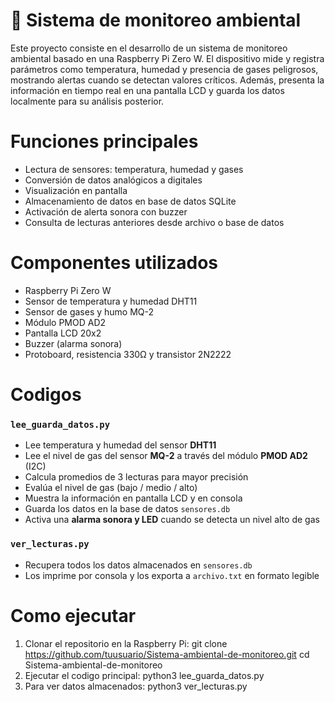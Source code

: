 # 🌱 Sistema de monitoreo ambiental
Este proyecto consiste en el desarrollo de un sistema de monitoreo ambiental basado en una Raspberry Pi Zero W. El dispositivo mide y registra parámetros como temperatura, humedad y presencia de gases peligrosos, mostrando alertas cuando se detectan valores críticos. Además, presenta la información en tiempo real en una pantalla LCD y guarda los datos localmente para su análisis posterior.

# Funciones principales
- Lectura de sensores: temperatura, humedad y gases
- Conversión de datos analógicos a digitales
- Visualización en pantalla 
- Almacenamiento de datos en base de datos SQLite
- Activación de alerta sonora con buzzer
- Consulta de lecturas anteriores desde archivo o base de datos

# Componentes utilizados
- Raspberry Pi Zero W
- Sensor de temperatura y humedad DHT11
- Sensor de gases y humo MQ-2
- Módulo PMOD AD2
- Pantalla LCD 20x2
- Buzzer (alarma sonora)
- Protoboard, resistencia 330Ω y transistor 2N2222

# Codigos
###  `lee_guarda_datos.py`

- Lee temperatura y humedad del sensor **DHT11**
- Lee el nivel de gas del sensor **MQ-2** a través del módulo **PMOD AD2** (I2C)
- Calcula promedios de 3 lecturas para mayor precisión
- Evalúa el nivel de gas (bajo / medio / alto)
- Muestra la información en pantalla LCD y en consola
- Guarda los datos en la base de datos `sensores.db`
- Activa una **alarma sonora y LED** cuando se detecta un nivel alto de gas

###  `ver_lecturas.py`

- Recupera todos los datos almacenados en `sensores.db`
- Los imprime por consola y los exporta a `archivo.txt` en formato legible

# Como ejecutar
1. Clonar el repositorio en la Raspberry Pi:
        git clone https://github.com/tuusuario/Sistema-ambiental-de-monitoreo.git
        cd Sistema-ambiental-de-monitoreo
2. Ejecutar el codigo principal:
        python3 lee_guarda_datos.py
3. Para ver datos almacenados:
        python3 ver_lecturas.py




